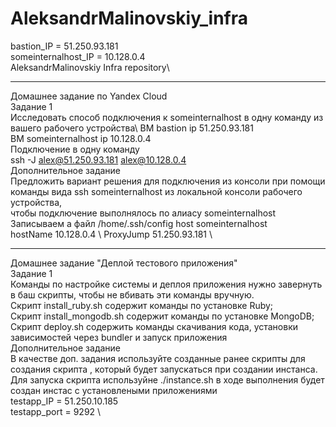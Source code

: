 # AleksandrMalinovskiy_infra
bastion_IP = 51.250.93.181\
someinternalhost_IP = 10.128.0.4\
AleksandrMalinovskiy Infra repository\ 
________________
Домашнее задание по Yandex Cloud\
Задание 1 \
Исследовать способ подключения к someinternalhost в одну команду из вашего рабочего устройства\ 
ВМ bastion ip 51.250.93.181 \
ВМ someinternalhost ip 10.128.0.4 \
Подключение в одну команду \
ssh -J alex@51.250.93.181 alex@10.128.0.4 \
Дополнительное задание \
Предложить вариант решения для подключения из консоли при помощи команды вида ssh someinternalhost из локальной консоли рабочего устройства, \
чтобы подключение выполнялось по алиасу someinternalhost \
Записываем а файл /home/.ssh/config 
host someinternalhost\
hostName 10.128.0.4 \ 
ProxyJump 51.250.93.181 \
_______________
Домашнее задание "Деплой тестового приложения"\
Задание 1\
Команды по настройке системы и деплоя приложения нужно завернуть в баш скрипты, чтобы не вбивать эти команды вручную.\
Скрипт install_ruby.sh содержит команды по установке Ruby;\
Скрипт install_mongodb.sh содержит команды по установке MongoDB;\
Скрипт deploy.sh содержить команды скачивания кода, установки зависимостей через bundler и запуск приложения\
Дополнительное задание\
В качестве доп. задания используйте созданные ранее скрипты для создания скрипта , который будет запускаться при создании инстанса.\
Для запуска скрипта используйне ./instance.sh в ходе выполнения будет создан инстас с установлеными приложениями\
testapp_IP = 51.250.10.185 \
testapp_port = 9292 \
